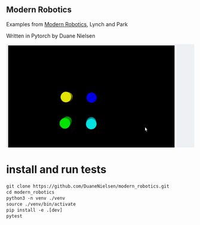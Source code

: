 ## Modern Robotics

Examples from [Modern Robotics](http://hades.mech.northwestern.edu/index.php/Modern_Robotics), Lynch and Park

Written in Pytorch by Duane Nielsen

![Alt Text](resources/kinematics_demo.gif)

# install and run tests

```
git clone https://github.com/DuaneNielsen/modern_robotics.git
cd modern_robotics
python3 -n venv ./venv
source ./venv/bin/activate
pip install -e .[dev]
pytest
```

